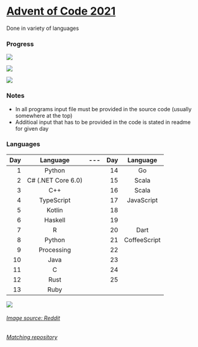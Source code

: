 # [Advent of Code 2021](https://adventofcode.com/2021/about)
Done in variety of languages

### Progress
![](https://img.shields.io/badge/days%20completed%20📅-19-blue)

![](https://img.shields.io/badge/stars%20⭐-38-yellow)

![](https://img.shields.io/badge/languages%20💬-17-red)

### Notes
* In all programs input file must be provided in the source code (usually somewhere at the top)
* Additioal input that has to be provided in the code is stated in readme for given day

### Languages

| Day | Language | --- | Day | Language |
|----:|:--------:|:---:|----:|:--------:|
|1|Python||14|Go|
|2|C# (.NET Core 6.0)||15|Scala|
|3|C++||16|Scala|
|4|TypeScript||17|JavaScript|
|5|Kotlin||18||
|6|Haskell||19||
|7|R||20|Dart|
|8|Python||21|CoffeeScript|
|9|Processing||22||
|10|Java||23||
|11|C||24||
|12|Rust||25||
|13|Ruby|

![](https://i.redd.it/nx0xene4l1281.png)

###### [Image source: Reddit](https://www.reddit.com/r/Padoru/comments/r322tw/viego_padoru_league_of_legends/)

###### [Matching repository](https://github.com/Xerisu/Advent-of-Code)
